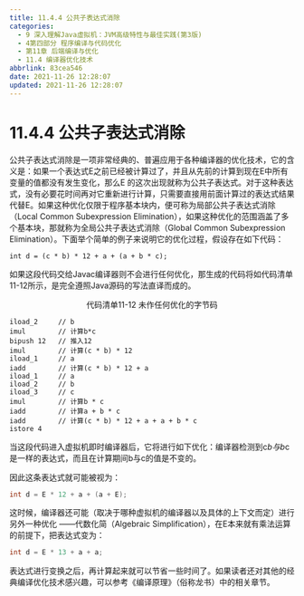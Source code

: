 ```yaml
---
title: 11.4.4 公共子表达式消除
categories:
  - 9 深入理解Java虛拟机：JVM高级特性与最佳实践(第3版)
  - 4第四部分 程序编译与代码优化
  - 第11章 后端编译与优化
  - 11.4 编译器优化技术
abbrlink: 83cea546
date: 2021-11-26 12:28:07
updated: 2021-11-26 12:28:07
---
```

# 11.4.4 公共子表达式消除
公共子表达式消除是一项非常经典的、普遍应用于各种编译器的优化技术，它的含义是：如果一个表达式E之前已经被计算过了，并且从先前的计算到现在E中所有变量的值都没有发生变化，那么E 的这次出现就称为公共子表达式。对于这种表达式，没有必要花时间再对它重新进行计算，只需要直接用前面计算过的表达式结果代替E。如果这种优化仅限于程序基本块内，便可称为局部公共子表达式消除（Local Common Subexpression Elimination），如果这种优化的范围涵盖了多个基本块，那就称为全局公共子表达式消除（Global Common Subexpression Elimination）。下面举个简单的例子来说明它的优化过程，假设存在如下代码：

```
int d = (c * b) * 12 + a + (a + b * c);
```

如果这段代码交给Javac编译器则不会进行任何优化，那生成的代码将如代码清单11-12所示，是完全遵照Java源码的写法直译而成的。

<center>代码清单11-12 未作任何优化的字节码</center>

```
iload_2     // b 
imul        // 计算b*c 
bipush 12   // 推入12 
imul        // 计算(c * b) * 12 
iload_1     // a 
iadd        // 计算(c * b) * 12 + a 
iload_1     // a 
iload_2     // b 
iload_3     // c 
imul        // 计算b * c 
iadd        // 计算a + b * c 
iadd        // 计算(c * b) * 12 + a + a + b * c 
istore 4
```

当这段代码进入虚拟机即时编译器后，它将进行如下优化：编译器检测到c*b与b*c是一样的表达式，而且在计算期间b与c的值是不变的。

因此这条表达式就可能被视为：
```java
int d = E * 12 + a + (a + E);
```
这时候，编译器还可能（取决于哪种虚拟机的编译器以及具体的上下文而定）进行另外一种优化 ——代数化简（Algebraic Simplification），在E本来就有乘法运算的前提下，把表达式变为：

```java
int d = E * 13 + a + a;
```
表达式进行变换之后，再计算起来就可以节省一些时间了。如果读者还对其他的经典编译优化技术感兴趣，可以参考《编译原理》（俗称龙书）中的相关章节。

